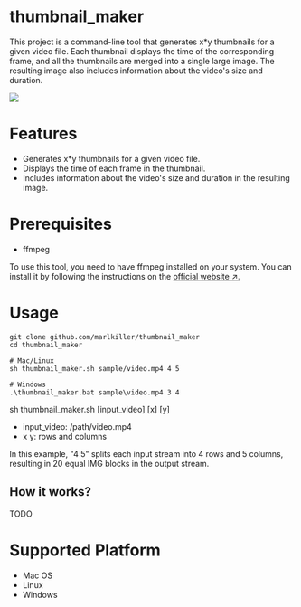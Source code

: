 # thumbnail_maker

This project is a command-line tool that generates x*y thumbnails for a given video file. Each thumbnail displays the time of the corresponding frame, and all the thumbnails are merged into a single large image. The resulting image also includes information about the video's size and duration.




![](sample/one-piece.E0162.mkv_merge.png)

# Features

- Generates x*y thumbnails for a given video file.
- Displays the time of each frame in the thumbnail.
- Includes information about the video's size and duration in the resulting image.

# Prerequisites
- ffmpeg

To use this tool, you need to have ffmpeg installed on your system. You can install it by following the instructions on the [official website ↗.](https://ffmpeg.org/download.html)


# Usage


```shell
git clone github.com/marlkiller/thumbnail_maker
cd thumbnail_maker

# Mac/Linux
sh thumbnail_maker.sh sample/video.mp4 4 5

# Windows
.\thumbnail_maker.bat sample\video.mp4 3 4
```


sh thumbnail_maker.sh [input_video] [x] [y]
- input_video: /path/video.mp4
- x y: rows and columns

In this example, "4 5" splits each input stream into 4 rows and 5 columns, resulting in 20 equal IMG blocks in the output stream.



## How it works?

TODO

# Supported Platform

- Mac OS
- Linux
- Windows
